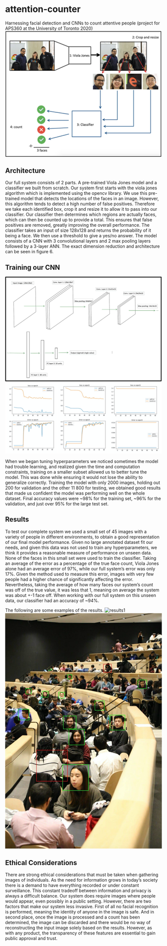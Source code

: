 # attention-counter
Harnessing facial detection and CNNs to count attentive people (project for APS360 at the University of Toronto 2020)
![model-outline](modelOutline.png)

## Architecture
Our full system consists of 2 parts. A pre-trained Viola Jones model and a classifier we built from scratch.
Our system first starts with the viola jones algorithm which is implemented using the opencv library. We use this pre-trained model that detects the locations of the faces in an image. However, this algorithm tends to detect a high number of false positives.
Therefore we take each identified box, crop it and resize it to allow it to pass into our classifier. Our classifier then determines which regions are actually faces, which can then be counted up to provide a total. This ensures that false positives are removed, greatly improving the overall performance.
The classifier takes an input of size 128x128 and returns the probability of it being a face. We then use a threshold to give a yes/no answer. The model consists of a CNN with 3 convolutional layers and 2 max pooling layers followed by a 3-layer ANN. The exact dimension reduction and architecture can be seen in figure 6.

## Training our CNN
![Layer-diagram](CNNlayers.png)
![training-results](training-results.png)

When we began tuning hyperparameters we noticed sometimes the model had trouble learning, and realized given the time and computation constraints, training on a smaller subset allowed us to better tune the model. This was done while ensuring it would not lose the ability to generalize correctly.
Training the model with only 2000 images, holding out 200 for validation and the other 11 800 for testing, we obtained good results that made us confident the model was performing well on the whole dataset. Final accuracy values were ~98% for the training set, ~96% for the validation, and just over 95% for the large test set.

## Results
To test our complete system we used a small set of 45 images with a variety of people in different environments, to obtain a good representation of our final model performance. Given no large annotated dataset fit our needs, and given this data was not used to train any hyperparameters, we think it provides a reasonable measure of performance on unseen data. None of the faces in this small set were used to train the classifier.
Taking an average of the error as a percentage of the true face count, Viola Jones alone had an average error of 97%, while our full system’s error was only 17%. Given the method used to measure this error, images with very few people had a higher chance of significantly affecting the error. Nevertheless, taking the average of how many faces our system’s count was off of the true value, it was less that 1, meaning on average the system was about +-1 face off.
When working with our full system on this unseen data, our classifier had an accuracy of ~94%.

The following are some examples of the results.
![results1](results1.png)
![results2](results2.png)

## Ethical Considerations
There are strong ethical considerations that must be taken when gathering images of individuals. As the need for information grows in today’s society there is a demand to have everything recorded or under constant surveillance. This constant tradeoff between information and privacy is always a difficult balance. Our system does require images where people would appear, even possibly in a public setting. However, there are two factors that make our system less invasive. First of all no facial recognition is performed, meaning the identity of anyone in the image is safe. And in second place, once the image is processed and a count has been determined, the image can be discarded and there would be no way of reconstructing the input image solely based on the results. However, as with any product, the transparency of these features are essential to gain public approval and trust.
